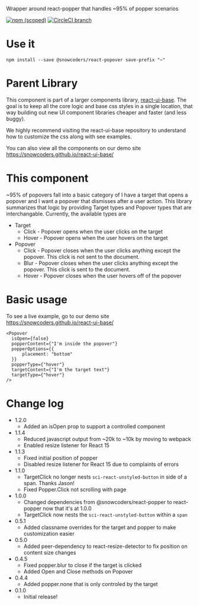 Wrapper around react-popper that handles ~95% of popper scenarios

[![npm (scoped)](https://img.shields.io/npm/v/@snowcoders/react-popover.svg)](https://www.npmjs.com/package/@snowcoders/react-popover)
[![CircleCI branch](https://img.shields.io/circleci/project/github/snowcoders/react-popover/master.svg)](https://circleci.com/gh/snowcoders/react-popover)

# Use it

`npm install --save @snowcoders/react-popover save-prefix "~"`

# Parent Library

This component is part of a larger components library, [react-ui-base](https://github.com/snowcoders/react-ui-base). The goal is to keep all the core logic and base css styles in a single location, that way building out new UI component libraries cheaper and faster (and less buggy).

We highly recommend visiting the react-ui-base repository to understand how to customize the css along with see examples.

You can also view all the components on our demo site https://snowcoders.github.io/react-ui-base/

# This component

~95% of popovers fall into a basic category of I have a target that opens a popover and I want a popover that dismisses after a user action. This library summarizes that logic by providing Target types and Popover types that are interchangable. Currently, the available types are

- Target
  - Click - Popover opens when the user clicks on the target
  - Hover - Popover opens when the user hovers on the target
- Popover
  - Click - Popover closes when the user clicks anything except the popover. This click is not sent to the document.
  - Blur - Popover closes when the user clicks anything except the popover. This click is sent to the document.
  - Hover - Popover closes when the user hovers off of the popover

# Basic usage

To see a live example, go to our demo site https://snowcoders.github.io/react-ui-base/

```
<Popover
  isOpen={false}
  popperContent={"I'm inside the popover"}
  popperOptions={{
      placement: "bottom"
  }}
  popperType={"hover"}
  targetContent={"I'm the target text"}
  targetType={"hover"}
/>
```

# Change log

- 1.2.0
  - Added an isOpen prop to support a controlled component
- 1.1.4
  - Reduced javascript output from ~20k to ~10k by moving to webpack
  - Enabled resize listener for React 15
- 1.1.3
  - Fixed initial position of popper
  - Disabled resize listener for React 15 due to complaints of errors
- 1.1.0
  - TargetClick no longer nests `sci-react-unstyled-button` in side of a span. Thanks Jason!
  - Fixed Popper.Click not scrolling with page
- 1.0.0
  - Changed dependencies from @snowcoders/react-popper to react-popper now that it's at 1.0.0
  - TargetClick now nests the `sci-react-unstyled-button` within a `span`
- 0.5.1
  - Added classname overrides for the target and popper to make customization easier
- 0.5.0
  - Added peer-dependency to react-resize-detector to fix position on content size changes
- 0.4.5
  - Fixed popper.blur to close if the target is clicked
  - Added Open and Close methods on Popover
- 0.4.4
  - Added popper.none that is only controled by the target
- 0.1.0
  - Initial release!
